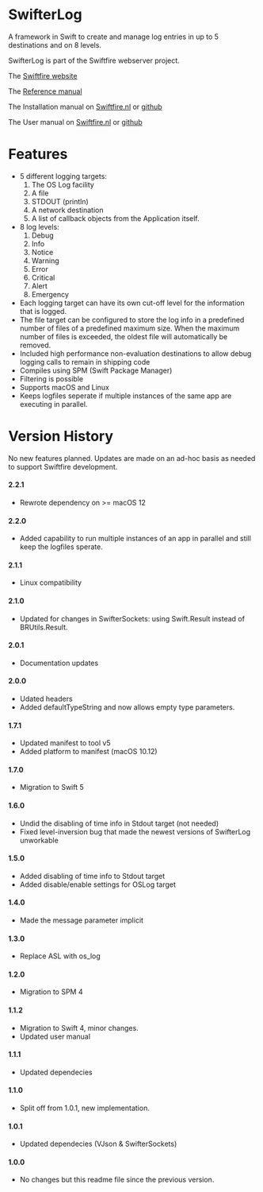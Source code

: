 # SwifterLog

A framework in Swift to create and manage log entries in up to 5 destinations and on 8 levels.

SwifterLog is part of the Swiftfire webserver project.

The [Swiftfire website](http://swiftfire.nl)

The [Reference manual](http://swiftfire.nl/projects/swifterlog/reference/index.html)

The Installation manual on [Swiftfire.nl](http://swiftfire.nl/projects/swifterlog/reference/installation.html) or [github](https://github.com/Balancingrock/SwifterLog/docs/Installation.md)

The User manual on [Swiftfire.nl](http://swiftfire.nl/projects/swifterlog/reference/usermanual.html) or [github](https://github.com/Balancingrock/SwifterLog/docs/UserManual.md)

# Features

- 5 different logging targets:
	1. The OS Log facility
	2. A file
	3. STDOUT (println)
	4. A network destination
	5. A list of callback objects from the Application itself.
- 8 log levels:
	1. Debug
	2. Info
	3. Notice
	4. <span>Warning</span>
	5. Error
	6. Critical
	7. Alert
	8. Emergency
- Each logging target can have its own cut-off level for the information that is logged.
- The file target can be configured to store the log info in a predefined number of files of a predefined maximum size. When the maximum number of files is exceeded, the oldest file will automatically be removed.
- Included high performance non-evaluation destinations to allow debug logging calls to remain in shipping code
- Compiles using SPM (Swift Package Manager)
- Filtering is possible
- Supports macOS and Linux
- Keeps logfiles seperate if multiple instances of the same app are executing in parallel.

# Version History

No new features planned. Updates are made on an ad-hoc basis as needed to support Swiftfire development.

#### 2.2.1

- Rewrote dependency on >= macOS 12

#### 2.2.0

- Added capability to run multiple instances of an app in parallel and still keep the logfiles sperate.

#### 2.1.1

- Linux compatibility

#### 2.1.0

- Updated for changes in SwifterSockets: using Swift.Result instead of BRUtils.Result. 

#### 2.0.1

- Documentation updates

#### 2.0.0

- Udated headers
- Added defaultTypeString and now allows empty type parameters.

#### 1.7.1

- Updated manifest to tool v5
- Added platform to manifest (macOS 10.12)

#### 1.7.0

- Migration to Swift 5

#### 1.6.0

- Undid the disabling of time info in Stdout target (not needed)
- Fixed level-inversion bug that made the newest versions of SwifterLog unworkable

#### 1.5.0

- Added disabling of time info to Stdout target
- Added disable/enable settings for OSLog target

#### 1.4.0

- Made the message parameter implicit

#### 1.3.0

- Replace ASL with os_log

#### 1.2.0

- Migration to SPM 4

#### 1.1.2

- Migration to Swift 4, minor changes.
- Updated user manual

#### 1.1.1

- Updated dependecies

#### 1.1.0

- Split off from 1.0.1, new implementation.

#### 1.0.1

- Updated dependecies (VJson & SwifterSockets)

#### 1.0.0

- No changes but this readme file since the previous version.
